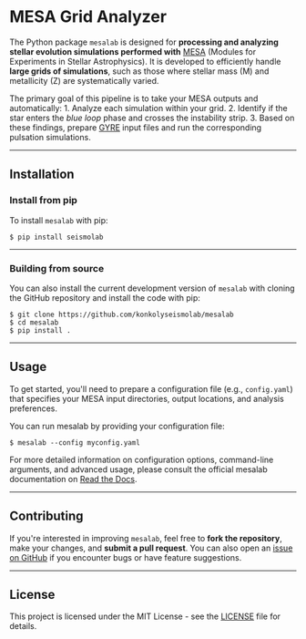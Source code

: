 # MESA Grid Analyzer

The Python package `mesalab` is designed for **processing and analyzing stellar evolution simulations performed with**  [MESA](https://docs.mesastar.org/en/latest/) (Modules for Experiments in Stellar Astrophysics). It is developed to efficiently handle **large grids of simulations**, such as those where stellar mass (M) and metallicity (Z) are systematically varied.

The primary goal of this pipeline is to take your MESA outputs and automatically:
    1.  Analyze each simulation within your grid.
    2.  Identify if the star enters the *blue loop* phase and crosses the instability strip.
    3.  Based on these findings, prepare [GYRE](https://gyre.readthedocs.io/) input files and run the corresponding pulsation simulations.

----

## Installation

### Install from pip

To install `mesalab` with pip:

```console
$ pip install seismolab
```
----

### Building from source

You can also install the current development version of `mesalab` with cloning the GitHub repository and install the code with pip:

```console
$ git clone https://github.com/konkolyseismolab/mesalab
$ cd mesalab
$ pip install .
```

---- 

## Usage

To get started, you'll need to prepare a configuration file (e.g., `config.yaml`) that specifies your MESA input directories, output locations, and analysis preferences.

You can run mesalab by providing your configuration file:

```console
$ mesalab --config myconfig.yaml
```

For more detailed information on configuration options, command-line arguments, and advanced usage, please consult the official mesalab documentation on [Read the Docs](https://mesalab.readthedocs.io/en/latest/index.html).


----

## Contributing

If you're interested in improving `mesalab`, feel free to **fork the repository**, make your changes, and **submit a pull request**. You can also open an [issue on GitHub](https://github.com/konkolyseismolab/mesalab/issues) if you encounter bugs or have feature suggestions.


----

## License
This project is licensed under the MIT License - see the [LICENSE](LICENSE) file for details.